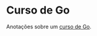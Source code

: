 # Curso de Go

Anotações sobre um [curso de Go](https://www.udemy.com/learn-go-the-complete-bootcamp-course-golang).

